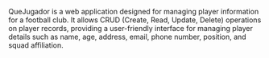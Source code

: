 QueJugador is a web application designed for managing player information for a football club. It allows CRUD (Create, Read, Update, Delete) operations on player records, providing a user-friendly interface for managing player details such as name, age, address, email, phone number, position, and squad affiliation.
